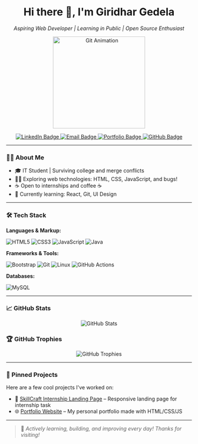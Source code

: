 <h1 align="center">Hi there 👋, I'm Giridhar Gedela</h1>
<p align="center"><i>Aspiring Web Developer | Learning in Public | Open Source Enthusiast</i></p>

<p align="center">
  <img src="https://github.com/JoshuaThadi/JoshuaThadi/blob/main/transparent_gitgif.gif?raw=true" width="250" alt="Git Animation" />
</p>

<p align="center">
  <a href="https://www.linkedin.com/in/giridhargedela" target="_blank">
    <img src="https://img.shields.io/badge/LinkedIn-Connect-blue?style=for-the-badge&logo=linkedin&logoColor=white" alt="LinkedIn Badge" />
  </a>
  <a href="mailto:giridhargedela2908@gmail.com" target="_blank">
    <img src="https://img.shields.io/badge/Email-Say%20Hi!-c14438?style=for-the-badge&logo=gmail&logoColor=white" alt="Email Badge" />
  </a>
  <a href="https://iam-giridhar.netlify.app/" target="_blank">
    <img src="https://img.shields.io/badge/Portfolio-Visit%20Now-29b6f6?style=for-the-badge&logo=vercel&logoColor=white" alt="Portfolio Badge" />
  </a>
  <a href="https://github.com/Giridhar-Gedela" target="_blank">
    <img src="https://img.shields.io/badge/GitHub-Follow-24292e?style=for-the-badge&logo=github&logoColor=white" alt="GitHub Badge" />
  </a>
</p>

---

### 👨‍💻 About Me

- 🎓 IT Student | Surviving college and merge conflicts
- 👨‍💻 Exploring web technologies: HTML, CSS, JavaScript, and  bugs!
- ☕ Open to internships and coffee ☕
- 🌱 Currently learning: React, Git, UI Design

---

### 🛠️ Tech Stack

**Languages & Markup:**

![HTML5](https://img.shields.io/badge/HTML5-E34F26?style=for-the-badge&logo=html5&logoColor=white)
![CSS3](https://img.shields.io/badge/CSS3-1572B6?style=for-the-badge&logo=css3&logoColor=white)
![JavaScript](https://img.shields.io/badge/JavaScript-F7DF1E?style=for-the-badge&logo=javascript&logoColor=black)
![Java](https://img.shields.io/badge/Java-ED8B00?style=for-the-badge&logo=java&logoColor=white)

**Frameworks & Tools:**

![Bootstrap](https://img.shields.io/badge/Bootstrap-563D7C?style=for-the-badge&logo=bootstrap&logoColor=white)
![Git](https://img.shields.io/badge/Git-F05032?style=for-the-badge&logo=git&logoColor=white)
![Linux](https://img.shields.io/badge/Linux-FCC624?style=for-the-badge&logo=linux&logoColor=black)
![GitHub Actions](https://img.shields.io/badge/GitHub_Actions-2088FF?style=for-the-badge&logo=github-actions&logoColor=white)

**Databases:**

![MySQL](https://img.shields.io/badge/MySQL-00758F?style=for-the-badge&logo=mysql&logoColor=white)

---

### 📈 GitHub Stats

<p align="center">
  <img src="https://github-readme-stats.vercel.app/api?username=GIRIDHAR-GEDELA&show_icons=true&theme=radical" alt="GitHub Stats" />
</p>

### 🏆 GitHub Trophies

<p align="center">
  <img src="https://github-profile-trophy.vercel.app/?username=GIRIDHAR-GEDELA&theme=dracula&no-frame=true&margin-w=5&column=7" alt="GitHub Trophies" />
</p>

---

### 📌 Pinned Projects

Here are a few cool projects I've worked on:

- 🔗 [SkillCraft Internship Landing Page](https://github.com/Giridhar-Gedela/Giridhar-Gedela-SCT-WD-1) – Responsive landing page for internship task
- 🌐 [Portfolio Website](https://github.com/Giridhar-Gedela/portfolio) – My personal portfolio made with HTML/CSS/JS

---

> 🔄 *Actively learning, building, and improving every day! Thanks for visiting!*
